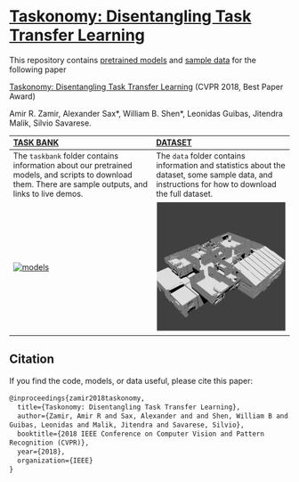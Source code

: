 # [Taskonomy: Disentangling Task Transfer Learning](https://taskonomy.vision/)

This repository contains [pretrained models](https://github.com/StanfordVL/taskonomy/tree/master/taskbank) and [sample data](https://github.com/StanfordVL/taskonomy/tree/master/data) for the following paper

[Taskonomy: Disentangling Task Transfer Learning](https://taskonomy.vision/) (CVPR 2018, Best Paper Award)

Amir R. Zamir, Alexander Sax*, William B. Shen*, Leonidas Guibas, Jitendra Malik, Silvio Savarese. 


| [TASK BANK](https://github.com/StanfordVL/taskonomy/tree/master/taskbank) | [DATASET](https://github.com/StanfordVL/taskonomy/tree/master/data) |
|:-----|:-----|
| The `taskbank` folder contains information about our pretrained models, and scripts to download them. There are sample outputs, and links to live demos. | The `data` folder contains information and statistics about the dataset, some sample data, and instructions for how to download the full dataset. |
| [![models](taskbank/assets/web_assets/taskbank_tile_GIF_crop.gif)](https://github.com/StanfordVL/taskonomy/tree/master/taskbank) | [![cauthron](data/assets/cauthron_small.png)](https://github.com/StanfordVL/taskonomy/tree/master/data) |



## Citation
If you find the code, models, or data useful, please cite this paper:
```
@inproceedings{zamir2018taskonomy,
  title={Taskonomy: Disentangling Task Transfer Learning},
  author={Zamir, Amir R and Sax, Alexander and and Shen, William B and Guibas, Leonidas and Malik, Jitendra and Savarese, Silvio},
  booktitle={2018 IEEE Conference on Computer Vision and Pattern Recognition (CVPR)},
  year={2018},
  organization={IEEE}
}
```
<!--- #### See more info about TASK BANK here: https://taskonomy.vision/#models
#### Try the live demo here: https://taskonomy.vision/tasks
## More of code, models, and dataset of Taskonomy coming soon. 
(repository under construction) --->
